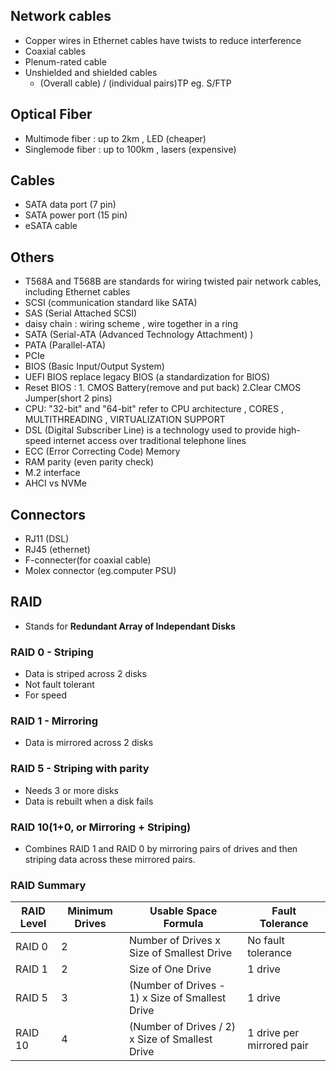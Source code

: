 ## Network cables

- Copper wires in Ethernet cables have twists to reduce interference
- Coaxial cables
- Plenum-rated cable
- Unshielded and shielded cables
  - (Overall cable) / (individual pairs)TP eg. S/FTP

## Optical Fiber

- Multimode fiber : up to 2km , LED (cheaper)
- Singlemode fiber : up to 100km , lasers (expensive)

## Cables

- SATA data port (7 pin)
- SATA power port (15 pin)
- eSATA cable

## Others

- T568A and T568B are standards for wiring twisted pair network cables, including Ethernet cables
- SCSI (communication standard like SATA)
- SAS (Serial Attached SCSI)
- daisy chain : wiring scheme , wire together in a ring
- SATA (Serial-ATA (Advanced Technology Attachment) )
- PATA (Parallel-ATA)
- PCIe
- BIOS (Basic Input/Output System)
- UEFI BIOS replace legacy BIOS (a standardization for BIOS)
- Reset BIOS : 1. CMOS Battery(remove and put back) 2.Clear CMOS Jumper(short 2 pins)
- CPU: "32-bit" and "64-bit" refer to CPU architecture , CORES , MULTITHREADING , VIRTUALIZATION SUPPORT
- DSL (Digital Subscriber Line) is a technology used to provide high-speed internet access over traditional telephone lines
- ECC (Error Correcting Code) Memory
- RAM parity (even parity check)
- M.2 interface
- AHCI vs NVMe

## Connectors

- RJ11 (DSL)
- RJ45 (ethernet)
- F-connecter(for coaxial cable)
- Molex connector (eg.computer PSU)

## RAID

- Stands for **Redundant Array of Independant Disks**

### RAID 0 - Striping

- Data is striped across 2 disks
- Not fault tolerant
- For speed

### RAID 1 - Mirroring

- Data is mirrored across 2 disks

### RAID 5 - Striping with parity

- Needs 3 or more disks
- Data is rebuilt when a disk fails

### RAID 10(1+0, or Mirroring + Striping)

- Combines RAID 1 and RAID 0 by mirroring pairs of drives and then striping data across these mirrored pairs.

### RAID Summary

| RAID Level | Minimum Drives | Usable Space Formula                            | Fault Tolerance           |
| ---------- | -------------- | ----------------------------------------------- | ------------------------- |
| RAID 0     | 2              | Number of Drives x Size of Smallest Drive       | No fault tolerance        |
| RAID 1     | 2              | Size of One Drive                               | 1 drive                   |
| RAID 5     | 3              | (Number of Drives - 1) x Size of Smallest Drive | 1 drive                   |
| RAID 10    | 4              | (Number of Drives / 2) x Size of Smallest Drive | 1 drive per mirrored pair |
